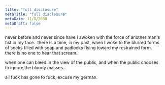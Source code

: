 ```yaml
---
title: "full disclosure"
metaTitle: "full disclosure"
metaDate: 11/8/2008
metaDraft: false
---
```


never before and never since have I awoken with the force of another man's fist in my face.  there is a time, in my past, when I woke to the blurred forms of socks filled with soap and padlocks flying toward my restrained form.  there is no one to hear that scream.  
  
when one can bleed in the view of the public, and when the public chooses to ignore the bloody masses...  
  
all fuck has gone to fuck, excuse my german.